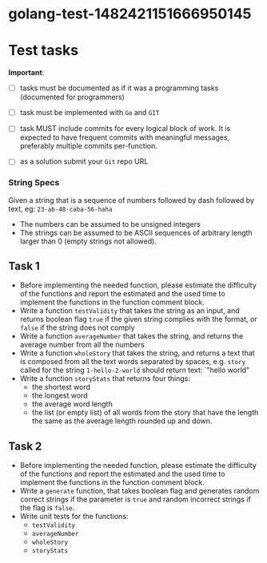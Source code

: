 # golang-test-1482421151666950145

# Test tasks

**Important**:
* [ ] tasks must be documented as if it was a programming tasks (documented for programmers)
* [ ] task must be implemented with `Go` and  `GIT`
* [ ] task MUST include commits for every logical block of work. It is expected to have frequent commits with meaningful messages, preferably multiple commits per-function.
* [ ] as a solution submit your `Git` repo URL


### String Specs

Given a string that is a sequence of numbers followed by dash followed by text, eg: `23-ab-48-caba-56-haha`
   * The numbers can be assumed to be unsigned integers
   * The strings can be assumed to be ASCII sequences of arbitrary length larger than 0 (empty strings not allowed).

## Task 1 

* Before implementing the needed function, please estimate the difficulty of the functions and report the estimated and the used time to implement the functions in the function comment block.
* Write a function `testValidity` that takes the string as an input, and returns boolean flag `true` if the given string complies with the format, or `false` if the string does not comply
* Write a function `averageNumber` that takes the string, and returns the average number from all the numbers
* Write a function `wholeStory` that takes the string, and returns a text that is composed from all the text words separated by spaces, e.g. `story` called for the string `1-hello-2-world` should return text: `"hello world"
* Write a function `storyStats` that returns four things:
   * the shortest word
   * the longest word
   * the average word length
   * the list (or empty list) of all words from the story that have the length the same as the average length rounded up and down.

## Task 2

* Before implementing the needed function, please estimate the difficulty of the functions and report the estimated and the used time to implement the functions in the function comment block.
* Write a `generate` function, that takes boolean flag and generates random correct strings if the parameter is `true` and random incorrect strings if the flag is `false`.
* Write unit tests for the functions:
   * `testValidity`
   * `averageNumber`
   * `wholeStory`
   * `storyStats`
